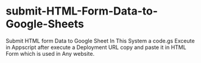 # submit-HTML-Form-Data-to-Google-Sheets
Submit HTML form Data to Google Sheet In This System a code.gs Exceute in Appscript after execute a Deployment URL copy and paste it in HTML Form which is used in Any website.
